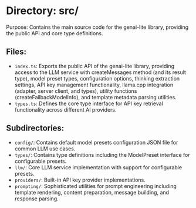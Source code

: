 # Directory: src/

Purpose: Contains the main source code for the genai-lite library, providing the public API and core type definitions.

## Files:

- `index.ts`: Exports the public API of the genai-lite library, providing access to the LLM service with createMessages method (and its result type), model preset types, configuration options, thinking extraction settings, API key management functionality, llama.cpp integration (adapter, server client, and types), utility functions (createFallbackModelInfo), and template metadata parsing utilities.
- `types.ts`: Defines the core type interface for API key retrieval functionality across different AI providers.

## Subdirectories:

- `config/`: Contains default model presets configuration JSON file for common LLM use cases.
- `types/`: Contains type definitions including the ModelPreset interface for configurable presets.
- `llm/`: Core LLM service implementation with support for configurable presets.
- `providers/`: Built-in API key provider implementations.
- `prompting/`: Sophisticated utilities for prompt engineering including template rendering, content preparation, message building, and response parsing.